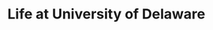 # Life at University of Delaware

<!-- Insert Image of UD here and talk about freshman year and so on and so forth -->
